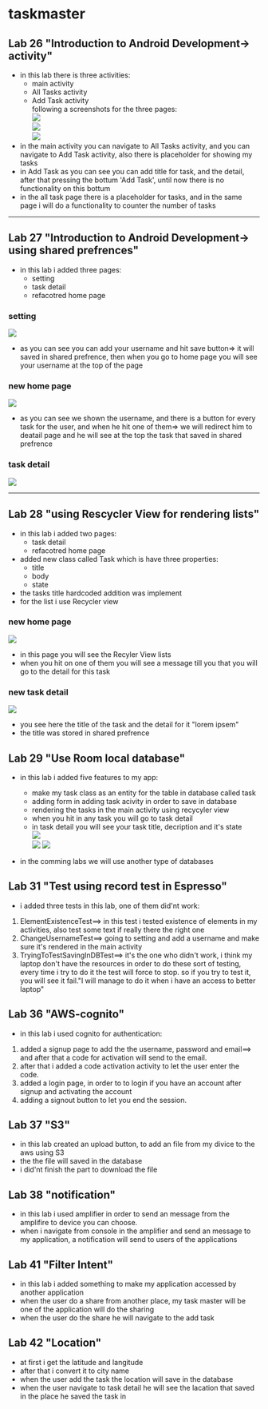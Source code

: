 # taskmaster
## Lab 26 "Introduction to Android Development-> activity"
- in this lab there is three activities:
   - main activity
   - All Tasks activity
   - Add Task activity   
following a screenshots for the three pages:   
![](screenshots/26a.png)   
![](screenshots/26b.png)   
![](screenshots/26c.png)   
- in the main activity you can navigate to All Tasks activity, and you can navigate to Add Task activity, also there is placeholder for showing my tasks
- in Add Task as you can see you can add title for task, and the detail, after that pressing the bottum 'Add Task', until now there is no functionality on this bottum
- in the all task page there is a placeholder for tasks, and in the same page i will do a functionality to counter the number of tasks   
***
## Lab 27 "Introduction to Android Development-> using shared prefrences"
- in this lab i added three pages:
   - setting
   - task detail
   - refacotred home page
### setting
![](screenshots/27Settin.jpeg)   
- as you can see you can add your username and hit save button=> it will saved in shared prefrence, then when you go to home page you will see your username at the top of the page
### new home page
![](screenshots/27TaskMaster.jpeg)   
- as you can see we shown the username, and there is a button for every task for the user, and when he hit one of them=> we will redirect him to deatail page and he will see at the top the task that saved in shared prefrence   
### task detail   
![](screenshots/27TaskDetail.jpeg)   
***
## Lab 28 "using Rescycler View for rendering lists"
- in this lab i added two pages:
   - task detail
   - refacotred home page
- added new class called Task which is have three properties:
   - title
   - body
   - state
- the tasks title hardcoded addition was implement
- for the list i use Recycler view
### new home page
![](screenshots/28homePage.png)   
- in this page you will see the Recyler View lists
- when you hit on one of them you will see a message till you that you will go to the detail for this task
### new task detail   
![](screenshots/28taskDetail.png)   
- you see here the title of the task and the detail for it "lorem ipsem"
- the title was stored in shared prefrence
## Lab 29 "Use Room local database"
- in this lab i added five features to my app:
   - make my task class as an entity for the table in database called task
   - adding form in adding task acivity in order to save in database
   - rendering the tasks in the main activity using recycyler view
   - when you hit in any task you will go to task detail
   - in task detail you will see your task title, decription and it's state    
![](screenshots/29AddActivity.png)   
![](screenshots/29MainActivity.png) 
![](screenshots/29TaskDetail.png) 

- in the comming labs we will use another type of databases
## Lab 31 "Test using record test in Espresso"
- i added three tests in this lab, one of them did'nt  work:
1. ElementExistenceTest==> in this test i tested existence of elements in my activities, also test some text if really there the right one
1. ChangeUsernameTest==> going to setting and add a username and make sure it's rendered in the main activity
1. TryingToTestSavingInDBTest==> it's the one who didn't work, i think my laptop don't have the resources in order to do these sort of testing, every time i try to do it the test will force to stop. so if you try to test it, you will see it fail."I will manage to do it when i have an access to better laptop"

## Lab 36 "AWS-cognito"
- in this lab i used cognito for authentication:
1. added a signup page to add the the username, password and email==> and after that a code for activation will send to the email.
1. after that i added a code activation activity to let the user enter the code.
1. added a login page, in order to to login if you have an account after signup and activating the account
1. adding a signout button to let you end the session.

## Lab 37 "S3"
- in this lab created an upload button, to add an file from my divice to the aws using S3
- the the file will saved in the database
- i did'nt finish the part to download the file

## Lab 38 "notification"
- in this lab i used amplifier in order to send an message from the amplifire to device you can choose.
- when i navigate from console in the amplifier and send an message to my application, a notification will send to users of the applications

## Lab 41 "Filter Intent"
- in this lab i added something to make my application accessed by another application
- when the user do a share from another place, my task master will be one of the application will do the sharing
- when the user do the share he will navigate to the add task

## Lab 42 "Location"
- at first i get the latitude and langitude
- after that i convert it to city name
- when the user add the task the location will save in the database
- when the user navigate to task detail he will see the lacation that saved in the place he saved the task in